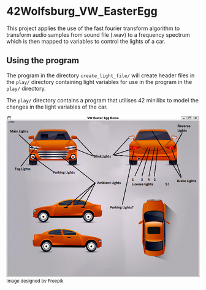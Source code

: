 # 42Wolfsburg_VW_EasterEgg
This project applies the use of the fast fourier transform algorithm to transform audio samples from sound file (.wav) to a frequency spectrum which is then mapped to variables to control the lights of a car.

## Using the program
The program in the directory ```create_light_file/``` will create header files in the ```play/``` directory containing light variables for use in the program in the ```play/``` directory.  

The ```play/``` directory contains a program that utilises 42 minilibx to model the changes in the light variables of the car.

![alt text](https://github.com/De1iad/VW_Easter_Egg/blob/main/play/images/car_light_mappings.png)  
<sup>Image designed by Freepik</sup>
